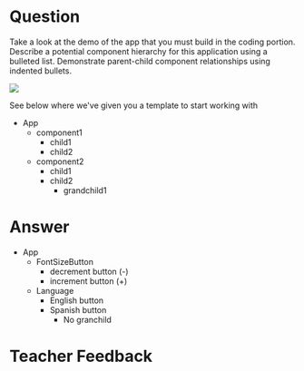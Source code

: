 # Question

Take a look at the demo of the app that you must build in the coding portion. Describe a potential component hierarchy for this application using a bulleted list. Demonstrate parent-child component relationships using indented bullets.

![](../demo.gif)

See below where we've given you a template to start working with

- App
  - component1
    - child1
    - child2
  - component2
    - child1
    - child2
      - grandchild1

# Answer

- App
  - FontSizeButton
    - decrement button (-)
    - increment button (+)
  - Language
    - English button
    - Spanish button 
      - No granchild


# Teacher Feedback